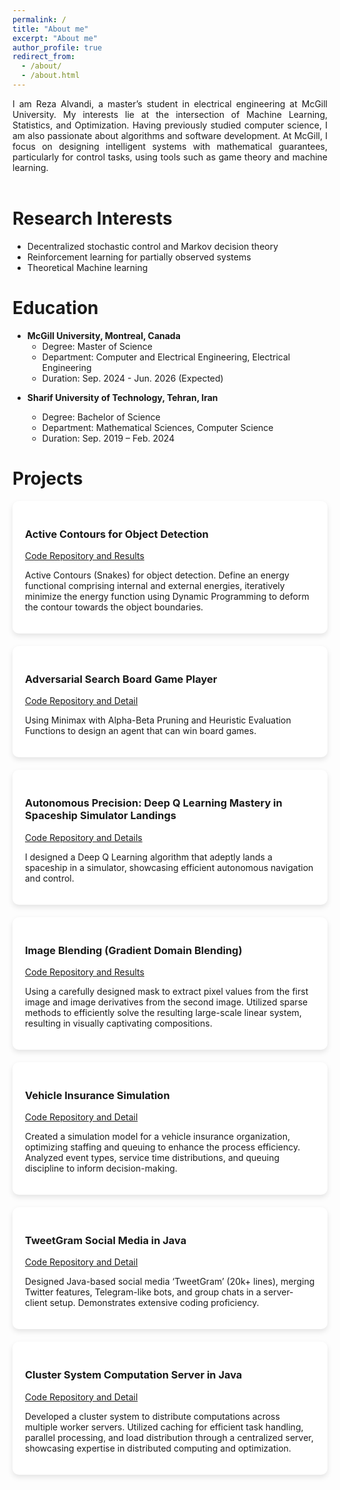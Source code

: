 ```yaml
---
permalink: /
title: "About me"
excerpt: "About me"
author_profile: true
redirect_from: 
  - /about/
  - /about.html
---
```


<div style="text-align: justify"> I am Reza Alvandi, a master’s student in electrical engineering at McGill University. My interests lie at the intersection of Machine Learning, Statistics, and Optimization. Having previously studied computer science, I am also passionate about algorithms and software development. At McGill, I focus on designing intelligent systems with mathematical guarantees, particularly for control tasks, using tools such as game theory and machine learning. </div>


<br/>

Research Interests
======

- Decentralized stochastic control and Markov decision theory
- Reinforcement learning for partially observed systems
- Theoretical Machine learning

Education
======
<ul>
<li>
<b>McGill University, Montreal, Canada</b>
<ul>
<li>Degree: Master of Science</li>
<li>Department: Computer and Electrical Engineering, Electrical Engineering</li>
<li>Duration: Sep. 2024 - Jun. 2026 (Expected)</li>
</ul>

</li>

<li>

<b>Sharif University of Technology, Tehran, Iran</b>
<ul>
<li>Degree: Bachelor of Science</li>
<li>Department: Mathematical Sciences, Computer Science</li>
<li>Duration: Sep. 2019 – Feb. 2024</li>
</ul>

</li>
</ul>  

# Projects

<div style="background-color: white; border-radius: 10px; box-shadow: 0 4px 8px rgba(0, 0, 0, 0.1); margin-bottom: 20px; padding: 20px;">
    <h3>Active Contours for Object Detection</h3>
    <p><a href="code_repository_link">Code Repository and Results</a></p>
    <p>Active Contours (Snakes) for object detection. Define an energy functional comprising internal and external
    energies, iteratively minimize the energy function using Dynamic Programming to deform the contour towards the
    object boundaries.</p>
</div>

<div style="background-color: white; border-radius: 10px; box-shadow: 0 4px 8px rgba(0, 0, 0, 0.1); margin-bottom: 20px; padding: 20px;">
    <h3>Adversarial Search Board Game Player</h3>
    <p><a href="code_repository_link">Code Repository and Detail</a></p>
    <p>Using Minimax with Alpha-Beta Pruning and Heuristic Evaluation Functions to design an agent that can win
    board games.</p>
</div>

<div style="background-color: white; border-radius: 10px; box-shadow: 0 4px 8px rgba(0, 0, 0, 0.1); margin-bottom: 20px; padding: 20px;">
    <h3>Autonomous Precision: Deep Q Learning Mastery in Spaceship Simulator Landings</h3>
    <p><a href="code_repository_link">Code Repository and Details</a></p>
    <p>I designed a Deep Q Learning algorithm that adeptly lands a spaceship in a simulator, showcasing efficient
    autonomous navigation and control.</p>
</div>

<div style="background-color: white; border-radius: 10px; box-shadow: 0 4px 8px rgba(0, 0, 0, 0.1); margin-bottom: 20px; padding: 20px;">
    <h3>Image Blending (Gradient Domain Blending)</h3>
    <p><a href="code_repository_link">Code Repository and Results</a></p>
    <p>Using a carefully designed mask to extract pixel values from the first image and image derivatives from the second
    image. Utilized sparse methods to efficiently solve the resulting large-scale linear system, resulting in visually
    captivating compositions.</p>
</div>

<div style="background-color: white; border-radius: 10px; box-shadow: 0 4px 8px rgba(0, 0, 0, 0.1); margin-bottom: 20px; padding: 20px;">
    <h3>Vehicle Insurance Simulation</h3>
    <p><a href="code_repository_link">Code Repository and Detail</a></p>
    <p>Created a simulation model for a vehicle insurance organization, optimizing staffing and queuing to enhance the
    process efficiency. Analyzed event types, service time distributions, and queuing discipline to inform
    decision-making.</p>
</div>

<div style="background-color: white; border-radius: 10px; box-shadow: 0 4px 8px rgba(0, 0, 0, 0.1); margin-bottom: 20px; padding: 20px;">
    <h3>TweetGram Social Media in Java</h3>
    <p><a href="code_repository_link">Code Repository and Detail</a></p>
    <p>Designed Java-based social media ‘TweetGram’ (20k+ lines), merging Twitter features, Telegram-like bots, and
    group chats in a server-client setup. Demonstrates extensive coding proficiency.</p>
</div>

<div style="background-color: white; border-radius: 10px; box-shadow: 0 4px 8px rgba(0, 0, 0, 0.1); margin-bottom: 20px; padding: 20px;">
    <h3>Cluster System Computation Server in Java</h3>
    <p><a href="code_repository_link">Code Repository and Detail</a></p>
    <p>Developed a cluster system to distribute computations across multiple worker servers. Utilized caching for efficient
    task handling, parallel processing, and load distribution through a centralized server, showcasing expertise in
    distributed computing and optimization.</p>
</div>
